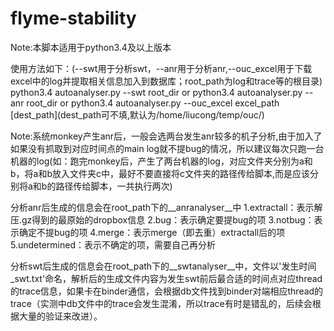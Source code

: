 # flyme-stability

Note:本脚本适用于python3.4及以上版本

使用方法如下：(--swt用于分析swt，--anr用于分析anr,--ouc_excel用于下载excel中的log并提取相关信息加入到数据库；root_path为log和trace等的根目录)
python3.4 autoanalyser.py --swt root_dir
or
python3.4 autoanalyser.py --anr root_dir
or
python3.4 autoanalyser.py --ouc_excel excel_path \[dest_path\](dest_path可不填,默认为/home/liucong/temp/ouc/)

Note:系统monkey产生anr后，一般会选两台发生anr较多的机子分析,由于加入了如果没有抓取到对应时间点的main
log就不提bug的情况，所以建议每次只跑一台机器的log(如：跑完monkey后，产生了两台机器的log，对应文件夹分别为a和b，将a和b放入文件夹c中，最好不要直接将c文件夹的路径传给脚本,而是应该分别将a和b的路径传给脚本，一共执行两次)


分析anr后生成的信息会在root_path下的__anranalyser__中
1.extractall：表示解压.gz得到的最原始的dropbox信息
2.bug：表示确定要提bug的项
3.notbug：表示确定不提bug的项
4.merge：表示merge（即去重）extractall后的项
5.undetermined：表示不确定的项，需要自己再分析

分析swt后生成的信息会在root_path下的__swtanalyser__中，文件以'发生时间_swt.txt'命名，解析后的生成文件内容为发生swt前后最合适的时间点对应thread的trace信息，如果卡在binder通信，会根据db文件找到binder对端相应thread的trace（实测中db文件中的trace会发生混淆，所以trace有时是错乱的，后续会根据大量的验证来改进）。
